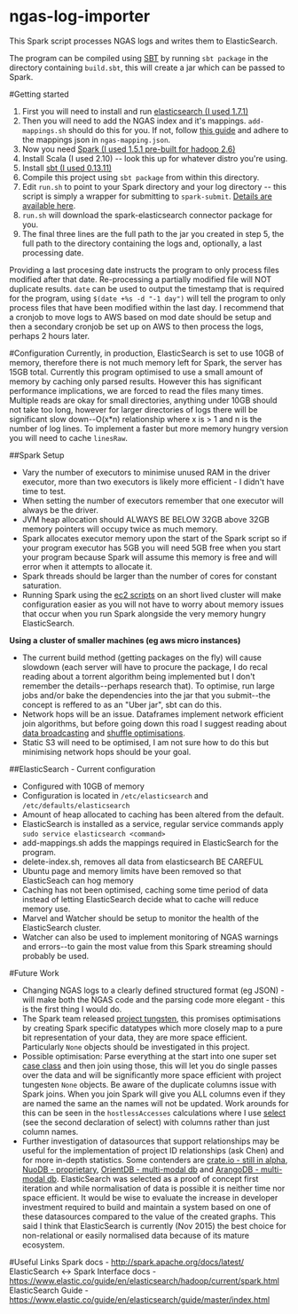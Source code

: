 # ngas-log-importer
This Spark script processes NGAS logs and writes them to ElasticSearch.

The program can be compiled using [SBT](http://www.scala-sbt.org/) by running `sbt package` in the directory containing `build.sbt`, this will create a jar which can be passed to Spark.

#Getting started
1. First you will need to install and run [elasticsearch (I used 1.7.1)](https://www.elastic.co/downloads/elasticsearch)
2. Then you will need to add the NGAS index and it's mappings. `add-mappings.sh` should do this for you. If not, follow [this guide](https://www.elastic.co/guide/en/elasticsearch/reference/current/indices-create-index.html) and adhere to the mappings json in `ngas-mapping.json`.
3. Now you need [Spark (I used 1.5.1 pre-built for hadoop 2.6)](http://spark.apache.org/downloads.html)
4. Install Scala (I used 2.10) -- look this up for whatever distro you're using.
5. Install [sbt (I used 0.13.11)](http://www.scala-sbt.org/0.13/docs/Setup.html)
6. Compile this project using `sbt package` from within this directory.
7. Edit `run.sh` to point to your Spark directory and your log directory -- this script is simply a wrapper for submitting to `spark-submit`. [Details are available here](http://spark.apache.org/docs/latest/submitting-applications.html). 
7. `run.sh` will download the spark-elasticsearch connector package for you.
7. The final three lines are the full path to the jar you created in step 5, the full path to the directory containing the logs and, optionally, a last processing date. 

Providing a last procesing date instructs the program to only process files modified after that date. Re-processing a partially modified file will NOT duplicate results.
`date` can be used to output the timestamp that is required for the program, using `$(date +%s -d "-1 day")` will tell the program to only process files that have been modified within the last day.
I recommend that a cronjob to move logs to AWS based on mod date should be setup and then a secondary cronjob be set up on AWS to then process the logs, perhaps 2 hours later.

#Configuration
Currently, in production, ElasticSearch is set to use 10GB of memory, therefore there is not much memory left for Spark, the server has 15GB total. Currently this program optimised to use a small amount of memory by caching only parsed results. However this has significant performance implications, we are forced to read the files many times. Multiple reads are okay for small directories, anything under 10GB should not take too long, however for larger directories of logs there will be significant slow down--O(x*n) relationship where x is > 1 and n is the number of log lines. To implement a faster but more memory hungry version you will need to cache `linesRaw`.

##Spark Setup
* Vary the number of executors to minimise unused RAM in the driver executor, more than two executors is likely more efficient - I didn't have time to test.
* When setting the number of executors remember that one executor will always be the driver.
* JVM heap allocation should ALWAYS BE BELOW 32GB above 32GB memory pointers will occupy twice as much memory.
* Spark allocates executor memory upon the start of the Spark script so if your program executor has 5GB you will need 5GB free when you start your program because Spark will assume this memory is free and will error when it attempts to allocate it.
* Spark threads should be larger than the number of cores for constant saturation.
* Running Spark using the [ec2 scripts](http://spark.apache.org/docs/latest/ec2-scripts.html) on an short lived cluster will make configuration easier as you will not have to worry about memory issues that occur when you run Spark alongside the very memory hungry ElasticSearch.

**Using a cluster of smaller machines (eg aws micro instances)**
* The current build method (getting packages on the fly) will cause slowdown (each server will have to procure the package, I do recal reading about a torrent algorithm being implemented but I don't remember the details--perhaps research that). To optimise, run large jobs and/or bake the dependencies into the jar that you submit--the concept is reffered to as an "Uber jar", sbt can do this.
* Network hops will be an issue. Dataframes implement network efficient join algorithms, but before going down this road I suggest reading about [data broadcasting](http://spark.apache.org/docs/latest/tuning.html#broadcasting-large-variables) and [shuffle optimisations](http://people.eecs.berkeley.edu/~kubitron/courses/cs262a-F13/projects/reports/project16_report.pdf).
* Static S3 will need to be optimised, I am not sure how to do this but minimising network hops should be your goal.


##ElasticSearch - Current configuration
* Configured with 10GB of memory
* Configuration is located in `/etc/elasticsearch` and `/etc/defaults/elasticsearch`
* Amount of heap allocated to caching has been altered from the default.
* ElasticSearch is installed as a service, regular service commands apply `sudo service elasticsearch <command>`
* add-mappings.sh adds the mappings required in ElasticSearch for the program.
* delete-index.sh, removes all data from elasticsearch BE CAREFUL
* Ubuntu page and memory limits have been removed so that ElasticSeach can hog memory
* Caching has not been optimised, caching some time period of data instead of letting ElasticSearch decide what to cache will reduce memory use.
* Marvel and Watcher should be setup to monitor the health of the ElasticSearch cluster.
* Watcher can also be used to implement monitoring of NGAS warnings and errors--to gain the most value from this Spark streaming should probably be used.

#Future Work
* Changing NGAS logs to a clearly defined structured format (eg JSON) - will make both the NGAS code and the parsing code more elegant - this is the first thing I would do.
* The Spark team released [project tungsten](https://databricks.com/blog/2015/04/28/project-tungsten-bringing-spark-closer-to-bare-metal.html), this promises optimisations by creating Spark specific datatypes which more closely map to a pure bit representation of your data, they are more space efficient. Particularly `None` objects should be  investigated in this project.
* Possible optimisation: Parse everything at the start into one super set [case class](http://docs.scala-lang.org/tutorials/tour/case-classes.html) and then join using those, this will let you do single passes over the data and will be significantly more space efficient with project tungesten `None` objects. Be aware of the duplicate columns issue with Spark joins. When you join Spark will give you ALL columns even if they are named the same an the names will not be updated. Work arounds for this can be seen in the `hostlessAccesses` calculations where I use [select](http://spark.apache.org/docs/latest/api/scala/#org.apache.spark.sql.DataFrame) (see the second declaration of select) with columns rather than just column names.
* Further investigation of datasources that support relationships may be useful for the implementation of project ID relationships (ask Chen) and for more in-depth statistics. Some contenders are [crate.io - still in alpha](crate.io), [NuoDB - proprietary](nuodb.com), [OrientDB - multi-modal db](orientdb.com) and [ArangoDB - multi-modal db](https://www.arangodb.com/). ElasticSearch was selected as a proof of concept first iteration and while normalisation of data is possible it is neither time nor space efficient. It would be wise to evaluate the increase in developer investment required to build and maintain a system based on one of these datasources compared to the value of the created graphs. This said I think that ElasticSearch is currently (Nov 2015) the best choice for non-relational or easily normalised data because of its mature ecosystem.

#Useful Links
Spark docs - http://spark.apache.org/docs/latest/
ElasticSearch <-> Spark Interface docs - https://www.elastic.co/guide/en/elasticsearch/hadoop/current/spark.html
ElasticSearch Guide - https://www.elastic.co/guide/en/elasticsearch/guide/master/index.html

